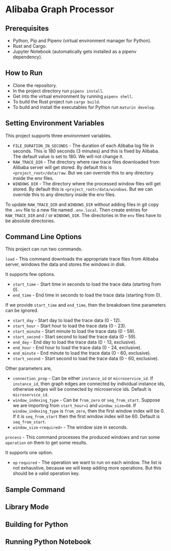 # Alibaba Graph Processor


## Prerequisites

- Python, Pip and Pipenv (virtual environment manager for Python).
- Rust and Cargo.
- Jupyter Notebook (automatically gets installed as a pipenv dependency).

## How to Run

- Clone the repository.
- In the project directory run `pipenv install`.
- Get into the virtual environment by running `pipenv shell`.
- To build the Rust project run `cargo build`.
- To build and install the executables for Python run `maturin develop`.

## Setting Environment Variables

This project supports three environment variables.

- `FILE_DURATION_IN_SECONDS` - The duration of each Alibaba log file in seconds. This is 180 seconds (3 minutes) and this is fixed by Alibaba. The default value is set to 180. We will not change it.
- `RAW_TRACE_DIR` - The directory where raw trace files downloaded from Alibaba server will get stored. By default this is `<project_root>/data/raw`. But we can override this to any directory inside the env files.
- `WINDOWS_DIR` - The directory where the processed window files will get stored. By default this is `<project_root>/data/windows`. But we can override this to any directory inside the env files.

To update `RAW_TRACE_DIR` and `WINDOWS_DIR` without adding files in git copy the `.env` file to a new file named `.env.local`. Then create entries for `RAW_TRACE_DIR` and / or `WINDOWS_DIR`. The directories in the `env` files have to be absolute directories.

## Command Line Options

This project can run two commands.

`load` - This command downloads the appropriate trace files from Alibaba server, windows the data and stores the windows in disk.

It supports few options.

  - `start_time` - Start time in seconds to load the trace data (starting from 0).
  - `end_time` - End time in seconds to load the trace data (starting from 0).

If we provide `start_time` and `end_time`, then the breakdown time parameters can be ignored.

  - `start_day` - Start day to load the trace data (0 - 12).
  - `start_hour` - Start hour to load the trace data (0 - 23).
  - `start_minute` - Start minute to load the trace data (0 - 59).
  - `start_second` - Start second to load the trace data (0 - 59).
  - `end_day` - End day to load the trace data (0 - 13, exclusive).
  - `end_hour` - End hour to load the trace data (0 - 24, exclusive).
  - `end_minute` - End minute to load the trace data (0 - 60, exclusive).
  - `start_second` - Start second to load the trace data (0 - 60, exclusive).

Other parameters are,

  - `connection_prop` - Can be either `instance_id` or `microservice_id`. If `instance_id`, then graph edges are connected by individual instance ids, otherwise edges will be connected by microservice ids. Default is `microservice_id`.
  - `window_indexing_type` - Can be `from_zero` or `seq_from_start`. Suppose we are importing from `start_hour=1` and `window_size=60`. If `window_indexing_type` is `from_zero`, then the first window index will be 0. If it is `seq_from_start` then the first window index will be 60. Default is `seq_from_start`.
  - `window_size` `<required>` - The window size in seconds.

`process` - This command processes the produced windows and run some `operation` on them to get some results.

It supports one option.

  - `op` `required` - The operation we want to run on each window. The list is not exhaustive, because we will keep adding more operations. But this should be a valid operation key.

## Sample Command

## Library Mode

## Building for Python

## Running Python Notebook